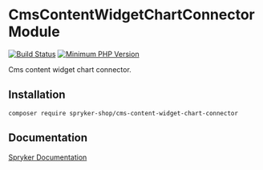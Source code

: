 # CmsContentWidgetChartConnector Module
[![Build Status](https://travis-ci.org/spryker-shop/cms-content-widget-chart-connector.svg)](https://travis-ci.org/spryker-shop/cms-content-widget-chart-connector)
[![Minimum PHP Version](https://img.shields.io/badge/php-%3E%3D%207.3-8892BF.svg)](https://php.net/)

Cms content widget chart connector.

## Installation

```
composer require spryker-shop/cms-content-widget-chart-connector
```

## Documentation

[Spryker Documentation](https://academy.spryker.com)
